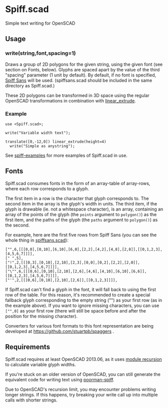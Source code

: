 # Spiff.scad

Simple text writing for OpenSCAD

## Usage

### write(string,font,spacing=1)

Draws a group of 2D polygons for the given string, using the given font (see
section on Fonts, below). Glyphs are spaced apart by the value of the third
"spacing" parameter (1 unit by default). By default, if no font is specified,
[Spiff Sans](https://github.com/stuartpb/spiffsans) will be used.
(spiffsans.scad should be included in the same directory as Spiff.scad.)

These 2D polygons can be transformed in 3D space using the regular OpenSCAD
transformations in combination with [linear_extrude][].

[linear_extrude]: http://en.wikibooks.org/wiki/OpenSCAD_User_Manual/Using_the_2D_Subsystem#2D_to_3D_Extrusion

### Example

    use <Spiff.scad>;

    write("Variable width text");

    translate([0,-12,0]) linear_extrude(height=4)
      write("Simple as anystring");

See [spiff-examples][] for more examples of Spiff.scad in use.

[spiff-examples]: https://github.com/stuartpb/spiff-examples

## Fonts

Spiff.scad consumes fonts in the form of an array-table of array-rows, where
each row corresponds to a glyph.

The first item in a row is the character that glyph corresponds to. The second
item in the array is the glyph's width in units. The third item, if the glyph
is drawable (ie. not a whitespace character), is an array, containing an array
of the points of the glyph (the `points` argument to `polygon()`) as the first
item, and the paths of the glyph (the `paths` argument to `polygon()`) as the
second.

For example, here are the first five rows from Spiff Sans (you can see the
whole thing in [spiffsans.scad][]):

[spiffsans.scad]: https://github.com/stuartpb/spiffsans/blob/master/spiffsans.scad

    ["",6,[[[0,0],[0,10],[6,10],[6,0],[2,2],[4,2],[4,8],[2,8]],[[0,1,2,3],[4,5,6,7]]]],
    [" ",5],
    ["!",2,[[[0,3],[0,10],[2,10],[2,3],[0,0],[0,2],[2,2],[2,0]],[[0,1,2,3],[4,5,6,7]]]],
    ["\"",6,[[[0,6],[0,10],[2,10],[2,6],[4,6],[4,10],[6,10],[6,6]],[[0,1,2,3],[4,5,6,7]]]],
    ["'",2,[[[0,6],[0,10],[2,10],[2,6]],[[0,1,2,3]]]],

If Spiff.scad can't find a glyph in the font, it will fall back to using the
first row of the table. For this reason, it's recommended to create a special
fallback glyph corresponding to the empty string ("") as your first row (as in
the example above). If you want to ignore missing characters, you can use
`["",0]` as your first row (there will still be space before and after the
position for the missing character).

Converters for various font formats to this font representation are being
developed at https://github.com/stuartpb/spaggers .

## Requirements

Spiff.scad requires at least OpenSCAD 2013.06, as it uses
[module recursion][1] to calculate variable glyph widths.

[1]: https://github.com/openscad/openscad/blob/openscad-2013.06/RELEASE_NOTES

If you're stuck on an older version of OpenSCAD, you can still generate the
equivalent code for writing text using
[poorman-spiff](https://github.com/stuartpb/poorman-spiff).

Due to OpenSCAD's recursion limit, you may encounter problems writing longer
strings. If this happens, try breaking your write call up into multiple calls
with shorter strings.
